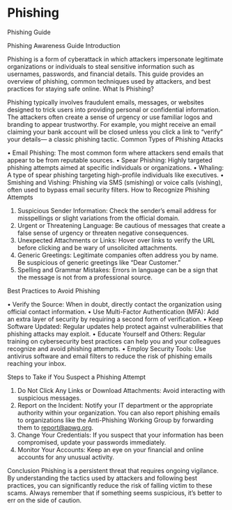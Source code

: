 # Phishing
Phishing Guide 


Phishing Awareness Guide
Introduction 

Phishing is a form of cyberattack in which attackers impersonate legitimate organizations or individuals to steal sensitive information such as usernames, passwords, and financial details. This guide provides an overview of phishing, common techniques used by attackers, and best practices for staying safe online.
What Is Phishing?

Phishing typically involves fraudulent emails, messages, or websites designed to trick users into providing personal or confidential information. The attackers often create a sense of urgency or use familiar logos and branding to appear trustworthy. For example, you might receive an email claiming your bank account will be closed unless you click a link to “verify” your details— a classic phishing tactic.
Common Types of Phishing Attacks

• Email Phishing: The most common form where attackers send emails that appear to be from reputable sources.
• Spear Phishing: Highly targeted phishing attempts aimed at specific individuals or organizations.
• Whaling: A type of spear phishing targeting high-profile individuals like executives.
• Smishing and Vishing: Phishing via SMS (smishing) or voice calls (vishing), often used to bypass email security filters.
How to Recognize Phishing Attempts
1.	Suspicious Sender Information: Check the sender’s email address for misspellings or slight variations from the official domain. 
2.	Urgent or Threatening Language: Be cautious of messages that create a false sense of urgency or threaten negative consequences. 
3.	Unexpected Attachments or Links: Hover over links to verify the URL before clicking and be wary of unsolicited attachments. 
4.	Generic Greetings: Legitimate companies often address you by name. Be suspicious of generic greetings like “Dear Customer.” 
5.	Spelling and Grammar Mistakes: Errors in language can be a sign that the message is not from a professional source.

Best Practices to Avoid Phishing

• Verify the Source: When in doubt, directly contact the organization using official contact information.
• Use Multi-Factor Authentication (MFA): Add an extra layer of security by requiring a second form of verification.
• Keep Software Updated: Regular updates help protect against vulnerabilities that phishing attacks may exploit.
• Educate Yourself and Others: Regular training on cybersecurity best practices can help you and your colleagues recognize and avoid phishing attempts.
• Employ Security Tools: Use antivirus software and email filters to reduce the risk of phishing emails reaching your inbox.

Steps to Take if You Suspect a Phishing Attempt

1.	Do Not Click Any Links or Download Attachments: Avoid interacting with suspicious messages. 
2.	Report on the Incident: Notify your IT department or the appropriate authority within your organization. You can also report phishing emails to organizations like the Anti-Phishing Working Group by forwarding them to report@apwg.org. 
3.	Change Your Credentials: If you suspect that your information has been compromised, update your passwords immediately. 
4.	Monitor Your Accounts: Keep an eye on your financial and online accounts for any unusual activity.

Conclusion
Phishing is a persistent threat that requires ongoing vigilance. By understanding the tactics used by attackers and following best practices, you can significantly reduce the risk of falling victim to these scams. Always remember that if something seems suspicious, it’s better to err on the side of caution. 
